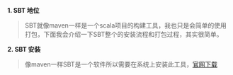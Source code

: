 **1. SBT 地位**
> SBT就像maven一样是一个scala项目的构建工具，我也只是会简单的使用打包，下面我会介绍一下SBT整个的安装流程和打包过程，其实很简单。

**2. SBT 安装**
> 像maven一样SBT是一个软件所以需要在系统上安装此工具，[官网下载](http://www.scala-sbt.org/)
